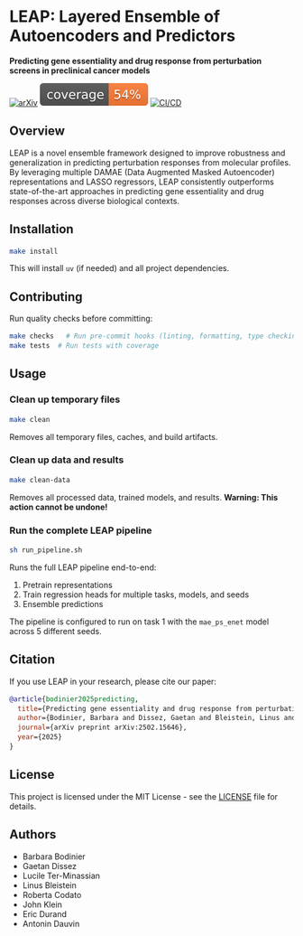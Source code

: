 # LEAP: Layered Ensemble of Autoencoders and Predictors

**Predicting gene essentiality and drug response from perturbation screens in preclinical cancer models**

[![arXiv](https://img.shields.io/badge/arXiv-2502.15646-b31b1b.svg)](https://arxiv.org/abs/2502.15646)
[![Coverage](./badges/cov_badge.svg)](./badges/cov_badge.svg)
[![CI/CD](https://github.com/owkin/leap/actions/workflows/ci-cd.yaml/badge.svg)](https://github.com/owkin/leap/actions/workflows/ci-cd.yaml)

## Overview

LEAP is a novel ensemble framework designed to improve robustness and generalization in predicting perturbation responses from molecular profiles. By leveraging multiple DAMAE (Data Augmented Masked Autoencoder) representations and LASSO regressors, LEAP consistently outperforms state-of-the-art approaches in predicting gene essentiality and drug responses across diverse biological contexts.

## Installation

```bash
make install
```

This will install `uv` (if needed) and all project dependencies.

## Contributing

Run quality checks before committing:

```bash
make checks   # Run pre-commit hooks (linting, formatting, type checking)
make tests  # Run tests with coverage
```

## Usage

### Clean up temporary files
```bash
make clean
```
Removes all temporary files, caches, and build artifacts.

### Clean up data and results
```bash
make clean-data
```
Removes all processed data, trained models, and results. **Warning: This action cannot be undone!**

### Run the complete LEAP pipeline
```bash
sh run_pipeline.sh
```
Runs the full LEAP pipeline end-to-end:
1. Pretrain representations
2. Train regression heads for multiple tasks, models, and seeds
3. Ensemble predictions

The pipeline is configured to run on task 1 with the `mae_ps_enet` model across 5 different seeds.

## Citation

If you use LEAP in your research, please cite our paper:

```bibtex
@article{bodinier2025predicting,
  title={Predicting gene essentiality and drug response from perturbation screens in preclinical cancer models with LEAP: Layered Ensemble of Autoencoders and Predictors},
  author={Bodinier, Barbara and Dissez, Gaetan and Bleistein, Linus and Dauvin, Antonin},
  journal={arXiv preprint arXiv:2502.15646},
  year={2025}
}
```

## License

This project is licensed under the MIT License - see the [LICENSE](LICENSE) file for details.

## Authors

- Barbara Bodinier
- Gaetan Dissez
- Lucile Ter-Minassian
- Linus Bleistein
- Roberta Codato
- John Klein
- Eric Durand
- Antonin Dauvin
